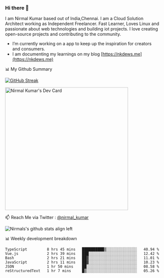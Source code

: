 ### Hi there 👋

 I am Nirmal Kumar based out of India,Chennai. I am a Cloud Solution Architect working as Independent Freelancer. Fast Learner, Loves Linux and passionate about web technologies and building iot projects. I love creating open-source projects and contributing to the community.

- I’m currently working on a app to keep up the inspiration for creators and consumers.
- I am documenting my learnings on my blog [https://nkdews.me](https://nkdews.me)


📊 My Github Summary

[![GitHub Streak](https://github-readme-streak-stats.herokuapp.com?user=nk-gears&theme=dark&hide_border=true&date_format=M%20j%5B%2C%20Y%5D)](https://git.io/streak-stats)

<a href="https://app.daily.dev/nirmal_kumar"><img src="https://api.daily.dev/devcards/a16cfcf02d384b16b41de71ce4d1d811.png?r=8ve" width="400" alt="Nirmal Kumar's Dev Card"/></a>

📫 Reach Me via  Twitter : [@nirmal_kumar](https://twitter.com/nirmal_kumar)

![Nirmals's github stats align left](https://github-readme-stats.vercel.app/api?username=nk-gears&show_icons=true)


📊 Weekly development breakdown

<!--START_SECTION:waka-->

```text
TypeScript         8 hrs 45 mins   ██████████▒░░░░░░░░░░░░░░   40.94 %
Vue.js             2 hrs 39 mins   ███░░░░░░░░░░░░░░░░░░░░░░   12.42 %
Bash               2 hrs 21 mins   ██▓░░░░░░░░░░░░░░░░░░░░░░   11.01 %
JavaScript         2 hrs 11 mins   ██▓░░░░░░░░░░░░░░░░░░░░░░   10.23 %
JSON               1 hr 50 mins    ██░░░░░░░░░░░░░░░░░░░░░░░   08.58 %
reStructuredText   1 hr 7 mins     █▒░░░░░░░░░░░░░░░░░░░░░░░   05.26 %
```

<!--END_SECTION:waka-->


